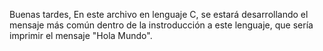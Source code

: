 Buenas tardes,
En este archivo en lenguaje C, se estará desarrollando el mensaje más común dentro de la instroducción a este lenguaje, que sería imprimir el mensaje "Hola Mundo". 
